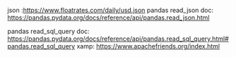 json :https://www.floatrates.com/daily/usd.json
pandas read_json doc: https://pandas.pydata.org/docs/reference/api/pandas.read_json.html

pandas read_sql_query doc: https://pandas.pydata.org/docs/reference/api/pandas.read_sql_query.html#pandas.read_sql_query
xamp: https://www.apachefriends.org/index.html

